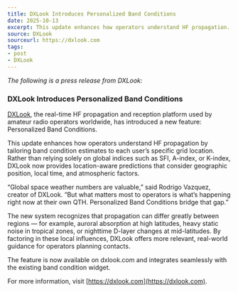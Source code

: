 ```yaml
---
title: DXLook Introduces Personalized Band Conditions
date: 2025-10-13
excerpt: This update enhances how operators understand HF propagation.
source: DXLook
sourceurl: https://dxlook.com
tags:
- post
- DXLook
---
```

*The following is a press release from DXLook:*

### DXLook Introduces Personalized Band Conditions

[DXLook](https://dxlook.com), the real-time HF propagation and reception platform used by amateur radio operators worldwide, has introduced a new feature: Personalized Band Conditions.

This update enhances how operators understand HF propagation by tailoring band condition estimates to each user’s specific grid location. Rather than relying solely on global indices such as SFI, A-index, or K-index, DXLook now provides location-aware predictions that consider geographic position, local time, and atmospheric factors.

“Global space weather numbers are valuable,” said Rodrigo Vazquez, creator of DXLook. “But what matters most to operators is what’s happening right now at their own QTH. Personalized Band Conditions bridge that gap.”

The new system recognizes that propagation can differ greatly between regions — for example, auroral absorption at high latitudes, heavy static noise in tropical zones, or nighttime D-layer changes at mid-latitudes. By factoring in these local influences, DXLook offers more relevant, real-world guidance for operators planning contacts.

The feature is now available on dxlook.com and integrates seamlessly with the existing band condition widget.

For more information, visit [https://dxlook.com](https://dxlook.com).